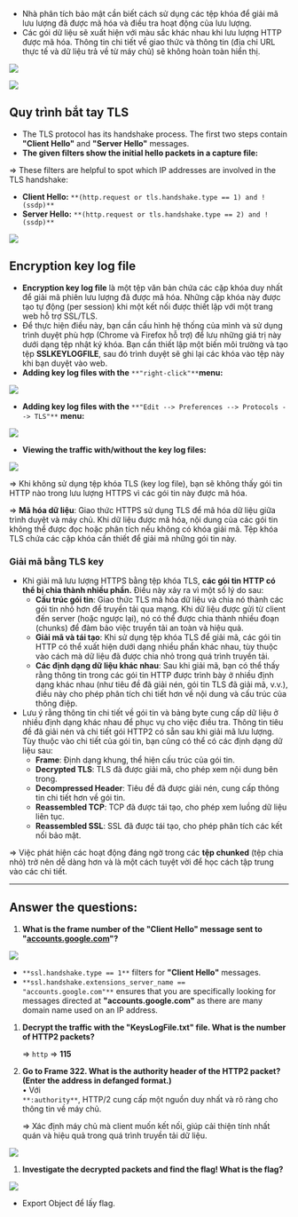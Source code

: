 - Nhà phân tích bảo mật cần biết cách sử dụng các tệp khóa để giải mã lưu lượng đã được mã hóa và điều tra hoạt động của lưu lượng.
- Các gói dữ liệu sẽ xuất hiện với màu sắc khác nhau khi lưu lượng HTTP được mã hóa. Thông tin chi tiết về giao thức và thông tin (địa chỉ URL thực tế và dữ liệu trả về từ máy chủ) sẽ không hoàn toàn hiển thị.

![](../../../../Image/image%2033.png)

![](../../../../Image/image%201%2028.png)

## **Quy trình bắt tay TLS**

- The TLS protocol has its handshake process. The first two steps contain **"Client Hello"** and **"Server Hello"** messages.
- **The given filters show the initial hello packets in a capture file:**

⇒ These filters are helpful to spot which IP addresses are involved in the TLS handshake:

- **Client Hello:** `**(http.request or tls.handshake.type == 1) and !(ssdp)**`
- **Server Hello:** `**(http.request or tls.handshake.type == 2) and !(ssdp)**`

![](../../../../Image/image%202%2022.png)

## Encryption key log file

- **Encryption key log file** là một tệp văn bản chứa các cặp khóa duy nhất để giải mã phiên lưu lượng đã được mã hóa. Những cặp khóa này được tạo tự động (per session) khi một kết nối được thiết lập với một trang web hỗ trợ SSL/TLS.
- Để thực hiện điều này, bạn cần cấu hình hệ thống của mình và sử dụng trình duyệt phù hợp (Chrome và Firefox hỗ trợ) để lưu những giá trị này dưới dạng tệp nhật ký khóa. Bạn cần thiết lập một biến môi trường và tạo tệp **SSLKEYLOGFILE**, sau đó trình duyệt sẽ ghi lại các khóa vào tệp này khi bạn duyệt vào web.
- **Adding key log files with the** `**"right-click"**`**menu:**

![](../../../../Image/image%203%2016.png)

- **Adding key log files with the** `**"Edit --> Preferences --> Protocols --> TLS"**` **menu:**

![](../../../../Image/image%204%2014.png)

- **Viewing the traffic with/without the key log files:**

![](../../../../Image/image%205%2012.png)

⇒ Khi không sử dụng tệp khóa TLS (key log file), bạn sẽ không thấy gói tin HTTP nào trong lưu lượng HTTPS vì các gói tin này được mã hóa.

⇒ **Mã hóa dữ liệu**: Giao thức HTTPS sử dụng TLS để mã hóa dữ liệu giữa trình duyệt và máy chủ. Khi dữ liệu được mã hóa, nội dung của các gói tin không thể được đọc hoặc phân tích nếu không có khóa giải mã. Tệp khóa TLS chứa các cặp khóa cần thiết để giải mã những gói tin này.

### Giải mã bằng TLS key

- Khi giải mã lưu lượng HTTPS bằng tệp khóa TLS, **các gói tin HTTP có thể bị chia thành nhiều phần.** Điều này xảy ra vì một số lý do sau:
    - **Cấu trúc gói tin**: Giao thức TLS mã hóa dữ liệu và chia nó thành các gói tin nhỏ hơn để truyền tải qua mạng. Khi dữ liệu được gửi từ client đến server (hoặc ngược lại), nó có thể được chia thành nhiều đoạn (chunks) để đảm bảo việc truyền tải an toàn và hiệu quả.
    - **Giải mã và tái tạo**: Khi sử dụng tệp khóa TLS để giải mã, các gói tin HTTP có thể xuất hiện dưới dạng nhiều phần khác nhau, tùy thuộc vào cách mà dữ liệu đã được chia nhỏ trong quá trình truyền tải.
    - **Các định dạng dữ liệu khác nhau**: Sau khi giải mã, bạn có thể thấy rằng thông tin trong các gói tin HTTP được trình bày ở nhiều định dạng khác nhau (như tiêu đề đã giải nén, gói tin TLS đã giải mã, v.v.), điều này cho phép phân tích chi tiết hơn về nội dung và cấu trúc của thông điệp.
- Lưu ý rằng thông tin chi tiết về gói tin và bảng byte cung cấp dữ liệu ở nhiều định dạng khác nhau để phục vụ cho việc điều tra. Thông tin tiêu đề đã giải nén và chi tiết gói HTTP2 có sẵn sau khi giải mã lưu lượng. Tùy thuộc vào chi tiết của gói tin, bạn cũng có thể có các định dạng dữ liệu sau:
    - **Frame**: Định dạng khung, thể hiện cấu trúc của gói tin.
    - **Decrypted TLS**: TLS đã được giải mã, cho phép xem nội dung bên trong.
    - **Decompressed Header**: Tiêu đề đã được giải nén, cung cấp thông tin chi tiết hơn về gói tin.
    - **Reassembled TCP**: TCP đã được tái tạo, cho phép xem luồng dữ liệu liên tục.
    - **Reassembled SSL**: SSL đã được tái tạo, cho phép phân tích các kết nối bảo mật.

⇒ Việc phát hiện các hoạt động đáng ngờ trong các **tệp chunked** (tệp chia nhỏ) trở nên dễ dàng hơn và là một cách tuyệt vời để học cách tập trung vào các chi tiết.

---

## Answer the questions:

1. **What is the frame number of the "Client Hello" message sent to "[accounts.google.com](http://accounts.google.com/)"?**

![](../../../../Image/image%206%207.png)

- `**ssl.handshake.type == 1**` filters for **"Client Hello"** messages.
- `**ssl.handshake.extensions_server_name == "accounts.google.com"**` ensures that you are specifically looking for messages directed at **"accounts.google.com"** as there are many domain name used on an IP address.

1. **Decrypt the traffic with the "KeysLogFile.txt" file. What is the number of HTTP2 packets?**
    
    ⇒ `http` ⇒ **115**
    
2. **Go to Frame 322. What is the authority header of the HTTP2 packet? (Enter the address in defanged format.)**  
    • Với   
    `**:authority**`, HTTP/2 cung cấp một nguồn duy nhất và rõ ràng cho thông tin về máy chủ.
    
    ⇒ Xác định máy chủ mà client muốn kết nối, giúp cải thiện tính nhất quán và hiệu quả trong quá trình truyền tải dữ liệu.
    

![](../../../../Image/image%207%205.png)

1. **Investigate the decrypted packets and find the flag! What is the flag?**

![](../../../../Image/image%208%203.png)

- Export Object để lấy flag.